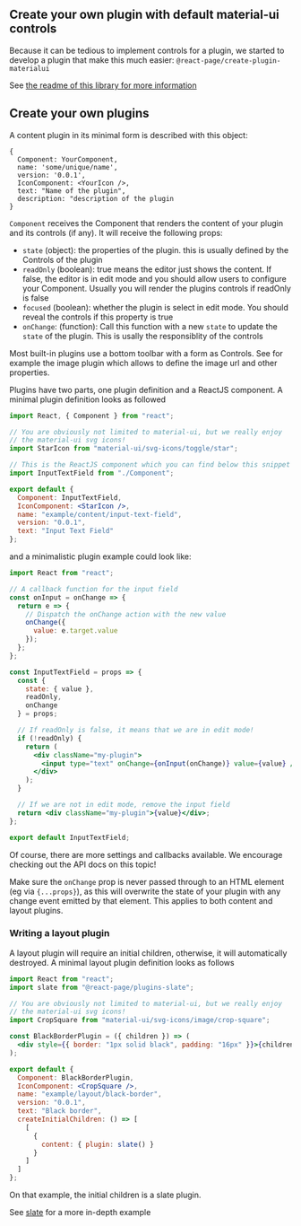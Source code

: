 ## Create your own plugin with default material-ui controls

Because it can be tedious to implement controls for a plugin, we started to develop a plugin that make this much easier: `@react-page/create-plugin-materialui`

See [the readme of this library for more information](/packages/plugins/createPluginMaterialUi/README.md)

## Create your own plugins

A content plugin in its minimal form is described with this object:

```
{
  Component: YourComponent,
  name: 'some/unique/name',
  version: '0.0.1',
  IconComponent: <YourIcon />,
  text: "Name of the plugin",
  description: "description of the plugin
}
```

`Component` receives the Component that renders the content of your plugin and its controls (if any). It will receive the following props:

- `state` (object): the properties of the plugin. this is usually defined by the Controls of the plugin
- `readOnly` (boolean): true means the editor just shows the content. If false, the editor is in edit mode and you should allow users to configure your Component. Usually you will render the plugins controls if readOnly is false
- `focused` (boolean): whether the plugin is select in edit mode. You should reveal the controls if this property is true
- `onChange`: (function): Call this function with a new `state` to update the `state` of the plugin. This is usally the responsiblity of the controls

Most built-in plugins use a bottom toolbar with a form as Controls. See for example the image plugin which allows to define the image url and other properties.

Plugins have two parts, one plugin definition and a ReactJS component. A minimal plugin definition looks as followed

```jsx
import React, { Component } from "react";

// You are obviously not limited to material-ui, but we really enjoy
// the material-ui svg icons!
import StarIcon from "material-ui/svg-icons/toggle/star";

// This is the ReactJS component which you can find below this snippet
import InputTextField from "./Component";

export default {
  Component: InputTextField,
  IconComponent: <StarIcon />,
  name: "example/content/input-text-field",
  version: "0.0.1",
  text: "Input Text Field"
};
```

and a minimalistic plugin example could look like:

```jsx
import React from "react";

// A callback function for the input field
const onInput = onChange => {
  return e => {
    // Dispatch the onChange action with the new value
    onChange({
      value: e.target.value
    });
  };
};

const InputTextField = props => {
  const {
    state: { value },
    readOnly,
    onChange
  } = props;

  // If readOnly is false, it means that we are in edit mode!
  if (!readOnly) {
    return (
      <div className="my-plugin">
        <input type="text" onChange={onInput(onChange)} value={value} />
      </div>
    );
  }

  // If we are not in edit mode, remove the input field
  return <div className="my-plugin">{value}</div>;
};

export default InputTextField;
```

Of course, there are more settings and callbacks available. We encourage checking out the API docs on this topic!

Make sure the `onChange` prop is never passed through to an HTML element (eg via `{...props}`), as this will overwrite the state of your plugin with any change event emitted by that element. This applies to both content and layout plugins.

### Writing a layout plugin

A layout plugin will require an initial children, otherwise, it will automatically destroyed. A minimal layout plugin definition looks as follows

```jsx
import React from "react";
import slate from "@react-page/plugins-slate";

// You are obviously not limited to material-ui, but we really enjoy
// the material-ui svg icons!
import CropSquare from "material-ui/svg-icons/image/crop-square";

const BlackBorderPlugin = ({ children }) => (
  <div style={{ border: "1px solid black", padding: "16px" }}>{children}</div>
);

export default {
  Component: BlackBorderPlugin,
  IconComponent: <CropSquare />,
  name: "example/layout/black-border",
  version: "0.0.1",
  text: "Black border",
  createInitialChildren: () => [
    [
      {
        content: { plugin: slate() }
      }
    ]
  ]
};
```

On that example, the initial children is a slate plugin.

See [slate](./slate.md) for a more in-depth example
